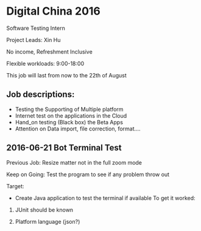 # Digital China 2016
Software Testing Intern

Project Leads: Xin Hu

No income, Refreshment Inclusive

Flexible workloads: 9:00-18:00

This job will last from now to the 22th of August

## Job descriptions:
-  Testing the Supporting of Multiple platform
-  Internet test on the applications in the Cloud
-  Hand_on testing (Black box) the Beta Apps
-  Attention on Data import, file correction, format....


## 2016-06-21 Bot Terminal Test
Previous Job: Resize matter not in the full zoom mode

Keep on Going: Test the program to see if any problem throw out

Target:
- Create Java application to test the terminal if available
To get it worked:

1. JUnit should be known

2. Platform language (json?)
